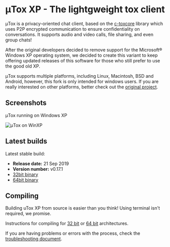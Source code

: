 # μTox XP - The lightgweight tox client

μTox is a privacy-oriented chat client, based on the [c-toxcore](https://github.com/TokTok/c-toxcore) library which uses P2P encrypted communication to ensure confidentiality on conversations. It supports audio and video calls, file sharing, and even group chats!

After the original developers decided to remove support for the Microsoft® Windows XP operating system, we decided to create this variant to keep offering updated releases of this software for those who still prefer to use the good old XP. 

μTox supports multiple platforms, including Linux, Macintosh, BSD and Android, however, this fork is only intended for windows users. If you are really interested on other platforms, better check out the [original project](https://github.com/uTox/uTox).

## Screenshots

μTox running on Windows XP

![μTox on WinXP](https://github.com/blueclouds8666/uTox_XP/raw/files/screenshot.png "μTox running on Windows XP")

## Latest builds

Latest stable build:
- **Release date:**  21 Sep 2019
- **Version number:**  v0.17.1
- [32bit binary](https://github.com/blueclouds8666/uTox_XP/raw/files/binaries/0.17.1/utox-i686.exe)
- [64bit binary](https://github.com/blueclouds8666/uTox_XP/raw/files/binaries/0.17.1/utox-AMD64.exe)

## Compiling

Building uTox XP from source is easier than you think! Using terminal isn't required, we promise.

Instructions for compiling for [32 bit](https://github.com/blueclouds8666/uTox_XP/blob/legacy-0.17.1/COMPILE32.md) or [64 bit](https://github.com/blueclouds8666/uTox_XP/blob/legacy-0.17.1/COMPILE64.md) architectures.

If you are having problems or errors with the process, check the [troubleshooting document](TROUBLESHOOTING.md).
<br />
<br />
 